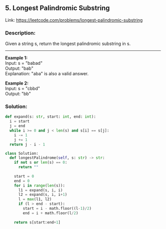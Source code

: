 ## 5. Longest Palindromic Substring
Link: https://leetcode.com/problems/longest-palindromic-substring

### Description: 
Given a string s, return the longest  palindromic substring in s.

---

**Example 1:**  
Input: s = "babad"  
Output: "bab"  
Explanation: "aba" is also a valid answer.  

**Example 2:**  
Input: s = "cbbd"  
Output: "bb"  

### Solution: 
```python
def expand(s: str, start: int, end: int):
  i = start
  j = end
  while i >= 0 and j < len(s) and s[i] == s[j]:
    i -= 1
    j += 1
  return j - i - 1

class Solution:
  def longestPalindrome(self, s: str) -> str:
    if not s or len(s) == 0:
      return ""
      
    start = 0
    end = 0
    for i in range(len(s)):
      l1 = expand(s, i, i)
      l2 = expand(s, i, i+1)
      l = max(l1, l2)
      if (l > end - start):
        start = i - math.floor((l-1)/2)
        end = i + math.floor(l/2)
    
    return s[start:end+1]
```

